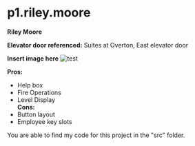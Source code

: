 # p1.riley.moore
**Riley Moore**

**Elevator door referenced:** Suites at Overton, East elevator door <br />

**Insert image here**
![test](https://drive.google.com/drive/u/0/my-drive/IMG_5832.JPG)

**Pros:** <br />
- Help box
- Fire Operations
- Level Display<br />
**Cons:** <br />
- Button layout
- Employee key slots

You are able to find my code for this project in the "src" folder.
